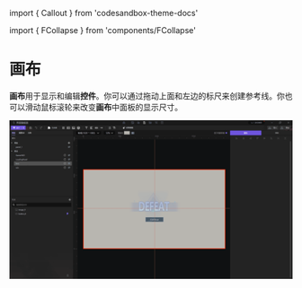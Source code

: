 import { Callout } from 'codesandbox-theme-docs'

import { FCollapse } from 'components/FCollapse'

# 画布

**画布**用于显示和编辑**控件**。你可以通过拖动上面和左边的标尺来创建参考线。你也可以滑动鼠标滚轮来改变**画布**中面板的显示尺寸。

![N134](./pic/N134.png)
